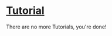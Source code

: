 # [Tutorial](https://github.com/ubco-cmps/phys111_course/raw/main/files/tutorial_week13.pdf)

There are no more Tutorials, you're done!